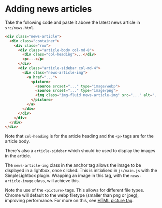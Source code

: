 # Adding news articles

Take the following code and paste it above the latest news article in `src/news.html`.

```html
<div class="news-article">
  <div class="container">
    <div class="row">
      <div class="article-body col-md-8">
        <div class="col-heading">...</div>
        <p>...</p>
      </div>
      <div class="article-sidebar col-md-4">
        <div class="news-article-img">
          <a href="...">
            <picture>
              <source srcset="..." type="image/webp">
              <source srcset="..." type="image/png">
              <img class="img-fluid news-article-img" src="..." alt="...">
            </picture>
          </a>
        </div>
      </div>
    </div>
  </div>
</div>
```

Note that `col-heading` is for the article heading and the `<p>` tags are for the article body.

There's also a `article-sidebar` which should be used to display the images in the article.

The `news-article-img` class in the anchor tag allows the image to be displayed in a lightbox, once clicked. This is initialised in `js/main.js` with the SimpleLightbox plugin. Wrapping an image in this tag, with the `news-article-image` class, will achieve this. 

Note the use of the `<picture>` tags. This allows for different file types. Chrome will default to the webp filetype (smaller than png or jpeg), improving performance. For more on this, see [HTML picture tag](https://www.w3schools.com/tags/tag_picture.asp).

